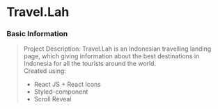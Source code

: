 # Travel.Lah

### Basic Information

> Project Description: Travel.Lah is an Indonesian travelling landing page, which giving information about the best destinations in Indonesia for all the tourists around the world. <br/>
> Created using: 
> - React JS + React Icons
> - Styled-component
> - Scroll Reveal

